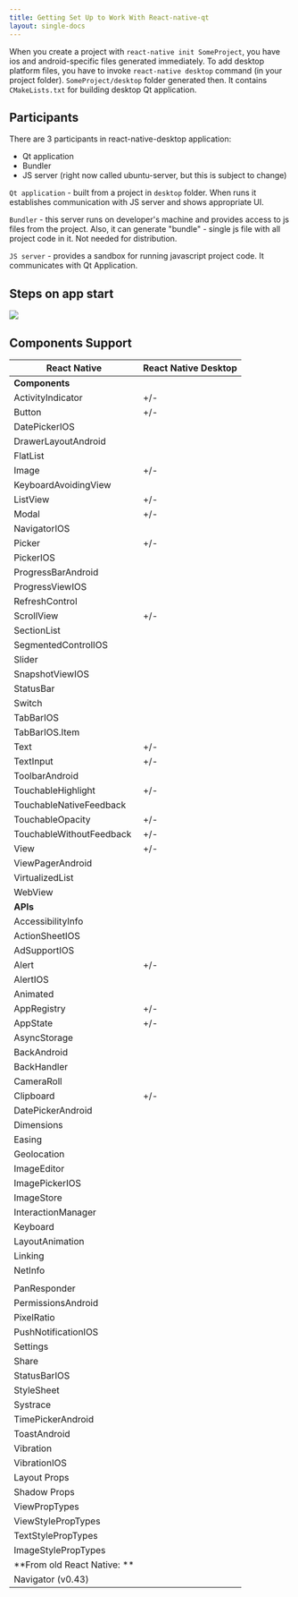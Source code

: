 ```yaml
---
title: Getting Set Up to Work With React-native-qt
layout: single-docs
---
```


When you create a project with `react-native init SomeProject`, you have ios and android-specific files generated immediately. To add desktop platform files, you have to invoke `react-native desktop` command (in your project folder). `SomeProject/desktop` folder generated then. It contains `CMakeLists.txt` for building desktop Qt application.


## Participants

There are 3 participants in react-native-desktop application:
- Qt application
- Bundler
- JS server (right now called ubuntu-server, but this is subject to change)

`Qt application` - built from a project in `desktop` folder. When runs it establishes communication with JS server and shows appropriate UI. 

`Bundler` - this server runs on developer's machine and provides access to js files from the project. Also, it can generate "bundle" - single js file with all project code in it. Not needed for distribution. 

`JS server` - provides a sandbox for running javascript project code. It communicates with Qt Application.

## Steps on app start

![](/docs/assets/react-native-desktop-workflow.svg)

## Components Support


| React Native                | React Native Desktop |
|-----------------------------|----------------------|
| **Components**              |                      |
| ActivityIndicator           | +/-                  |
| Button                      | +/-                  |
| DatePickerIOS               |                      |
| DrawerLayoutAndroid         |                      |
| FlatList                    |                      |
| Image                       | +/-                  |
| KeyboardAvoidingView        |                      |
| ListView                    | +/-                  |
| Modal                       | +/-                  |
| NavigatorIOS                |                      |
| Picker                      | +/-                  |
| PickerIOS                   |                      |
| ProgressBarAndroid          |                      |
| ProgressViewIOS             |                      |
| RefreshControl              |                      |
| ScrollView                  | +/-                  |
| SectionList                 |                      |
| SegmentedControlIOS         |                      |
| Slider                      |                      |
| SnapshotViewIOS             |                      |
| StatusBar                   |                      |
| Switch                      |                      |
| TabBarIOS                   |                      |
| TabBarIOS.Item              |                      |
| Text                        | +/-                  |
| TextInput                   | +/-                  |
| ToolbarAndroid              |                      |
| TouchableHighlight          | +/-                  |
| TouchableNativeFeedback     |                      |
| TouchableOpacity            | +/-                  |
| TouchableWithoutFeedback    | +/-                  |
| View                        | +/-                  |
| ViewPagerAndroid            |                      |
| VirtualizedList             |                      |
| WebView                     |                      |
| **APIs**                    |                      |
| AccessibilityInfo           |                      |
| ActionSheetIOS              |                      |
| AdSupportIOS                |                      |
| Alert                       | +/-                  |
| AlertIOS                    |                      |
| Animated                    |                      |
| AppRegistry                 | +/-                  |
| AppState                    | +/-                  |
| AsyncStorage                |                      |
| BackAndroid                 |                      |
| BackHandler                 |                      |
| CameraRoll                  |                      |
| Clipboard                   |  +/-                 |
| DatePickerAndroid           |                      |
| Dimensions                  |                      |
| Easing                      |                      |
| Geolocation                 |                      |
| ImageEditor                 |                      |
| ImagePickerIOS              |                      |
| ImageStore                  |                      |
| InteractionManager          |                      |
| Keyboard                    |                      |
| LayoutAnimation             |                      |
| Linking                     |                      |
| NetInfo                     |                      |
|                             |                      |
| PanResponder                |                      |
| PermissionsAndroid          |                      |
| PixelRatio                  |                      |
| PushNotificationIOS         |                      |
| Settings                    |                      |
| Share                       |                      |
| StatusBarIOS                |                      |
| StyleSheet                  |                      |
| Systrace                    |                      |
| TimePickerAndroid           |                      |
| ToastAndroid                |                      |
| Vibration                   |                      |
| VibrationIOS                |                      |
| Layout Props                |                      |
| Shadow Props                |                      |
| ViewPropTypes               |                      |
| ViewStylePropTypes          |                      |
| TextStylePropTypes          |                      |
| ImageStylePropTypes         |                      |
| **From old React Native: ** |                      |
| Navigator (v0.43)           |                      |